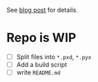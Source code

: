 
See [blog post](https://elanmart.github.io/2018-02-07-cythext) for details.

# Repo is WIP
- [ ] Split files into `*.pxd`, `*.pyx`
- [ ] Add a build script
- [ ] write `README.md`